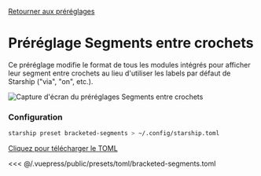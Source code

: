 [Retourner aux préréglages](./README.md#bracketed-segments)

# Préréglage Segments entre crochets

Ce préréglage modifie le format de tous les modules intégrés pour afficher leur segment entre crochets au lieu d'utiliser les labels par défaut de Starship ("via", "on", etc.).

![Capture d'écran du préréglages Segments entre crochets](/presets/img/bracketed-segments.png)

### Configuration

```sh
starship preset bracketed-segments > ~/.config/starship.toml
```

[Cliquez pour télécharger le TOML](/presets/toml/bracketed-segments.toml)

<<< @/.vuepress/public/presets/toml/bracketed-segments.toml
